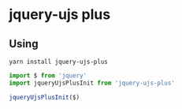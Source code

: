 # jquery-ujs plus

## Using

```
yarn install jquery-ujs-plus
```

```javascript
import $ from 'jquery'
import jqueryUjsPlusInit from 'jquery-ujs-plus'

jqueryUjsPlusInit($)
```
